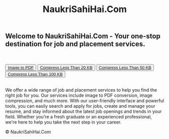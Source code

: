<!DOCTYPE html>
<html lang="en">
<head>
    <meta charset="UTF-8">
    <title>NaukriSahiHai.Com</title>
    <link rel="stylesheet" type="text/css" href="css/styles_1.css">
</head>
<body>
    <header>
        <h1>NaukriSahiHai.Com</h1>
    </header>
    <main>
        <h2>Welcome to NaukriSahiHai.Com - Your one-stop destination for job and placement services.</h2>
        <br>
        <br>
        <button class="btn"> <a href="imagetopdf.php">Image to PDF</a></button>
        <button class="btn"> <a href="compress.php?size=20">Compress Less Than 20 KB</a></button>
        <button class="btn"> <a href="compress.php?size=50">Compress Less Than 50 KB</a></button>
        <button class="btn"> <a href="compress.php?size=100">Compress Less Than 100 KB</a></button>
        <br>
        <br>
        <p>We offer a wide range of job and placement services to help you find the right job for you. Our services include image to PDF conversion, image compression, and much more. With our user-friendly interface and powerful tools, you can easily search and apply for jobs, create and manage your resume, and stay informed about the latest job openings and trends in your field. Whether you're a fresh graduate or an experienced professional, we're here to help you take the next step in your career.</p>
    </main>
    <footer>
        <p>&copy; NaukriSahiHai.Com</p>
    </footer>
</body>
</html>

